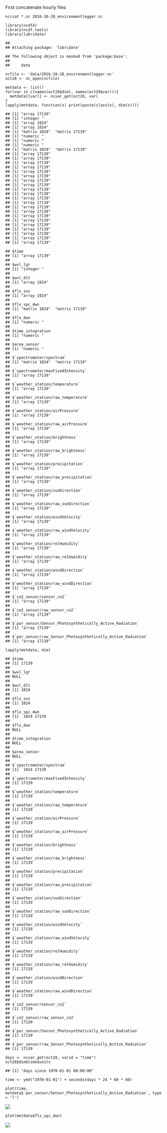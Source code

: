 First concatenate hourly files

    ncrcat *.nc 2016-10-28_environmentlogger.nc

    library(ncdf4)
    library(ncdf.tools)
    library(lubridate)

    ## 
    ## Attaching package: 'lubridate'

    ## The following object is masked from 'package:base':
    ## 
    ##     date

    ncfile <- 'data/2016-10-28_environmentlogger.nc'
    oct28 <- nc_open(ncfile)

    metdata <- list()
    for(var in c(names(oct28$dim), names(oct28$var))){
      metdata[[var]] <- ncvar_get(oct28, var)
    }
    lapply(metdata, function(x) print(paste(class(x), dim(x))))

    ## [1] "array 17139"
    ## [1] "integer "
    ## [1] "array 1024"
    ## [1] "array 1024"
    ## [1] "matrix 1024"  "matrix 17139"
    ## [1] "numeric "
    ## [1] "numeric "
    ## [1] "numeric "
    ## [1] "matrix 1024"  "matrix 17139"
    ## [1] "array 17139"
    ## [1] "array 17139"
    ## [1] "array 17139"
    ## [1] "array 17139"
    ## [1] "array 17139"
    ## [1] "array 17139"
    ## [1] "array 17139"
    ## [1] "array 17139"
    ## [1] "array 17139"
    ## [1] "array 17139"
    ## [1] "array 17139"
    ## [1] "array 17139"
    ## [1] "array 17139"
    ## [1] "array 17139"
    ## [1] "array 17139"
    ## [1] "array 17139"
    ## [1] "array 17139"
    ## [1] "array 17139"
    ## [1] "array 17139"
    ## [1] "array 17139"
    ## [1] "array 17139"

    ## $time
    ## [1] "array 17139"
    ## 
    ## $wvl_lgr
    ## [1] "integer "
    ## 
    ## $wvl_dlt
    ## [1] "array 1024"
    ## 
    ## $flx_sns
    ## [1] "array 1024"
    ## 
    ## $flx_spc_dwn
    ## [1] "matrix 1024"  "matrix 17139"
    ## 
    ## $flx_dwn
    ## [1] "numeric "
    ## 
    ## $time_integration
    ## [1] "numeric "
    ## 
    ## $area_sensor
    ## [1] "numeric "
    ## 
    ## $`spectrometer/spectrum`
    ## [1] "matrix 1024"  "matrix 17139"
    ## 
    ## $`spectrometer/maxFixedIntensity`
    ## [1] "array 17139"
    ## 
    ## $`weather_station/temperature`
    ## [1] "array 17139"
    ## 
    ## $`weather_station/raw_temperature`
    ## [1] "array 17139"
    ## 
    ## $`weather_station/airPressure`
    ## [1] "array 17139"
    ## 
    ## $`weather_station/raw_airPressure`
    ## [1] "array 17139"
    ## 
    ## $`weather_station/brightness`
    ## [1] "array 17139"
    ## 
    ## $`weather_station/raw_brightness`
    ## [1] "array 17139"
    ## 
    ## $`weather_station/precipitation`
    ## [1] "array 17139"
    ## 
    ## $`weather_station/raw_precipitation`
    ## [1] "array 17139"
    ## 
    ## $`weather_station/sunDirection`
    ## [1] "array 17139"
    ## 
    ## $`weather_station/raw_sunDirection`
    ## [1] "array 17139"
    ## 
    ## $`weather_station/windVelocity`
    ## [1] "array 17139"
    ## 
    ## $`weather_station/raw_windVelocity`
    ## [1] "array 17139"
    ## 
    ## $`weather_station/relHumidity`
    ## [1] "array 17139"
    ## 
    ## $`weather_station/raw_relHumidity`
    ## [1] "array 17139"
    ## 
    ## $`weather_station/windDirection`
    ## [1] "array 17139"
    ## 
    ## $`weather_station/raw_windDirection`
    ## [1] "array 17139"
    ## 
    ## $`co2_sensor/sensor_co2`
    ## [1] "array 17139"
    ## 
    ## $`co2_sensor/raw_sensor_co2`
    ## [1] "array 17139"
    ## 
    ## $`par_sensor/Sensor_Photosynthetically_Active_Radiation`
    ## [1] "array 17139"
    ## 
    ## $`par_sensor/raw_Sensor_Photosynthetically_Active_Radiation`
    ## [1] "array 17139"

    lapply(metdata, dim)

    ## $time
    ## [1] 17139
    ## 
    ## $wvl_lgr
    ## NULL
    ## 
    ## $wvl_dlt
    ## [1] 1024
    ## 
    ## $flx_sns
    ## [1] 1024
    ## 
    ## $flx_spc_dwn
    ## [1]  1024 17139
    ## 
    ## $flx_dwn
    ## NULL
    ## 
    ## $time_integration
    ## NULL
    ## 
    ## $area_sensor
    ## NULL
    ## 
    ## $`spectrometer/spectrum`
    ## [1]  1024 17139
    ## 
    ## $`spectrometer/maxFixedIntensity`
    ## [1] 17139
    ## 
    ## $`weather_station/temperature`
    ## [1] 17139
    ## 
    ## $`weather_station/raw_temperature`
    ## [1] 17139
    ## 
    ## $`weather_station/airPressure`
    ## [1] 17139
    ## 
    ## $`weather_station/raw_airPressure`
    ## [1] 17139
    ## 
    ## $`weather_station/brightness`
    ## [1] 17139
    ## 
    ## $`weather_station/raw_brightness`
    ## [1] 17139
    ## 
    ## $`weather_station/precipitation`
    ## [1] 17139
    ## 
    ## $`weather_station/raw_precipitation`
    ## [1] 17139
    ## 
    ## $`weather_station/sunDirection`
    ## [1] 17139
    ## 
    ## $`weather_station/raw_sunDirection`
    ## [1] 17139
    ## 
    ## $`weather_station/windVelocity`
    ## [1] 17139
    ## 
    ## $`weather_station/raw_windVelocity`
    ## [1] 17139
    ## 
    ## $`weather_station/relHumidity`
    ## [1] 17139
    ## 
    ## $`weather_station/raw_relHumidity`
    ## [1] 17139
    ## 
    ## $`weather_station/windDirection`
    ## [1] 17139
    ## 
    ## $`weather_station/raw_windDirection`
    ## [1] 17139
    ## 
    ## $`co2_sensor/sensor_co2`
    ## [1] 17139
    ## 
    ## $`co2_sensor/raw_sensor_co2`
    ## [1] 17139
    ## 
    ## $`par_sensor/Sensor_Photosynthetically_Active_Radiation`
    ## [1] 17139
    ## 
    ## $`par_sensor/raw_Sensor_Photosynthetically_Active_Radiation`
    ## [1] 17139

    days <- ncvar_get(oct28, varid = "time")
    oct28$dim$time$units

    ## [1] "days since 1970-01-01 00:00:00"

    time <- ymd("1970-01-01") + seconds(days * 24 * 60 * 60)

    plot(time, metdata$`par_sensor/Sensor_Photosynthetically_Active_Radiation`, type = 'l')

![](environmental_data_files/figure-markdown_strict/unnamed-chunk-1-1.png)

    plot(metdata$flx_spc_dwn)

![](environmental_data_files/figure-markdown_strict/unnamed-chunk-1-2.png)
